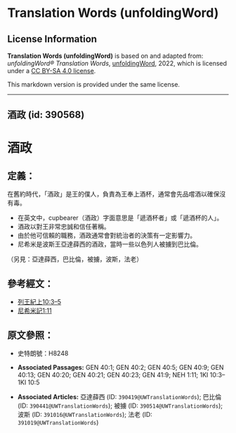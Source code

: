 # Translation Words (unfoldingWord)

## License Information

**Translation Words (unfoldingWord)** is based on and adapted from: _unfoldingWord® Translation Words_, [unfoldingWord](https://unfoldingword.org/utw), 2022, which is licensed under a [CC BY-SA 4.0 license](https://creativecommons.org/licenses/by-sa/4.0/legalcode.en).

This markdown version is provided under the same license.



--------------------------------

## 酒政 (id: 390568)

酒政
==

定義：
---

在舊約時代，「酒政」是王的僕人，負責為王奉上酒杯，通常會先品嚐酒以確保沒有毒。

* 在英文中，cupbearer（酒政）字面意思是「遞酒杯者」或「遞酒杯的人」。
* 酒政以對王非常忠誠和信任著稱。
* 由於他可信賴的職務，酒政通常會對統治者的決策有一定影響力。
* 尼希米是波斯王亞達薛西的酒政，當時一些以色列人被擄到巴比倫。

（另見：亞達薛西，巴比倫，被擄，波斯，法老）

參考經文：
-----

* [列王紀上10:3–5](https://ref.ly/1Kgs10:3-1Kgs10:5)
* [尼希米記1:11](https://ref.ly/Neh1:11)

原文參照：
-----

* 史特朗號：H8248

* **Associated Passages:** GEN 40:1; GEN 40:2; GEN 40:5; GEN 40:9; GEN 40:13; GEN 40:20; GEN 40:21; GEN 40:23; GEN 41:9; NEH 1:11; 1KI 10:3–1KI 10:5
* **Associated Articles:** 亞達薛西 (ID: `390419@UWTranslationWords`); 巴比倫 (ID: `390441@UWTranslationWords`); 被擄 (ID: `390514@UWTranslationWords`); 波斯 (ID: `391016@UWTranslationWords`); 法老 (ID: `391019@UWTranslationWords`)

